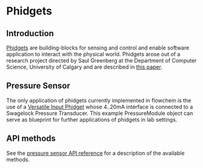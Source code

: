 # Phidgets

## Introduction
[Phidgets](https://www.phidgets.com/docs/What_is_a_Phidget%3F) are building-blocks for sensing and control and enable
software application to interact with the physical world.
Phidgets arose out of a research project directed by Saul Greenberg at the Department of Computer Science,
University of Calgary and are described in [this paper](https://doi.org/10.1145/502348.502388).

## Pressure Sensor
The only application of phidgets currently implemented in flowchem is the use of a
[Versatile Input Phidget](https://www.phidgets.com/?tier=3&catid=49&pcid=42&prodid=961) whose 4..20mA interface is
connected to a Swagelock Pressure Transducer.
This example PressureModule object can serve as blueprint for further applications of phidgets in lab settings.

## API methods
See the [pressure sensor API reference](../../api/phidget_p_sensor/api.md) for a description of the available methods.
